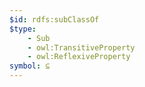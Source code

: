 ```yaml
---
$id: rdfs:subClassOf
$type:
    - Sub
    - owl:TransitiveProperty
    - owl:ReflexiveProperty
symbol: ⊆
---
```

